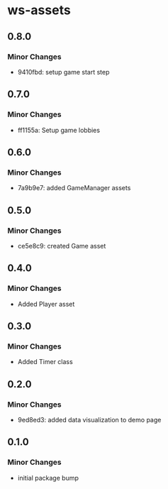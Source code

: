 # ws-assets

## 0.8.0

### Minor Changes

- 9410fbd: setup game start step

## 0.7.0

### Minor Changes

- ff1155a: Setup game lobbies

## 0.6.0

### Minor Changes

- 7a9b9e7: added GameManager assets

## 0.5.0

### Minor Changes

- ce5e8c9: created Game asset

## 0.4.0

### Minor Changes

- Added Player asset

## 0.3.0

### Minor Changes

- Added Timer class

## 0.2.0

### Minor Changes

- 9ed8ed3: added data visualization to demo page

## 0.1.0

### Minor Changes

- initial package bump
